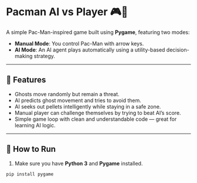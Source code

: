 # Pacman AI vs Player 🎮👾

A simple Pac-Man-inspired game built using **Pygame**, featuring two modes:
- **Manual Mode**: You control Pac-Man with arrow keys.
- **AI Mode**: An AI agent plays automatically using a utility-based decision-making strategy.

---

## 🧠 Features

- Ghosts move randomly but remain a threat.
- AI predicts ghost movement and tries to avoid them.
- AI seeks out pellets intelligently while staying in a safe zone.
- Manual player can challenge themselves by trying to beat AI’s score.
- Simple game loop with clean and understandable code — great for learning AI logic.

---

## 🚀 How to Run

1. Make sure you have **Python 3** and **Pygame** installed.

```bash
pip install pygame
